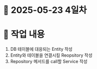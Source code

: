 # 📅 2025-05-23 4일차

# 📝 작업 내용
1. DB 테이블에 대응되는 Entity 작성
2. Entity와 테이블을 연결시킬 Reopsitory 작성
3. Repository 메서드를 call할 Service 작성
